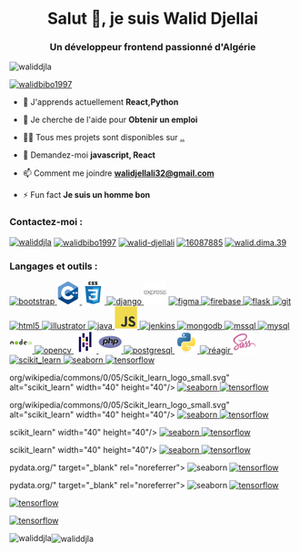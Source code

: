 <h1 align="center">Salut 👋, je suis Walid Djellai</h1>
<h3 align="center">Un développeur frontend passionné d'Algérie</h3>

<p align="left"> <img src= "https://komarev.com/ghpvc/?username=waliddjla&label=Profile%20views&color=0e75b6&style=flat" alt="waliddjla" /> </p>

<p align="left"> <a href="https : //twitter.com/walidbibo1997" target="blank"><img src="https://img.shields.io/twitter/follow/walidbibo1997?logo=twitter&style=for-the-badge" alt="walidbibo1997" /></a> </p>

- 🌱 J'apprends actuellement **React,Python**

- 🤝 Je cherche de l'aide pour **Obtenir un emploi**

- 👨‍💻 Tous mes projets sont disponibles sur [..](..)

- 💬 Demandez-moi **javascript, React**

- 📫 Comment me joindre **walidjellali32@gmail.com**

- ⚡ Fun fact **Je suis un homme bon**

<h3 align="left">Contactez-moi :</h3>
<p align="left">
<a href="https://codepen.io/waliddjla" target="blank"><img align=" center" src="https://raw.githubusercontent.com/rahuldkjain/github-profile-readme-generator/master/src/images/icons/Social/codepen.svg" alt="waliddjla" height="30" largeur ="40" /></a>
<a href="https://twitter.com/walidbibo1997" target="blank"><img align="center" src="https://raw.githubusercontent.com /rahuldkjain/github-profile-readme-generator/master/src/images/icons/Social/twitter.svg" alt="walidbibo1997" height="30" width="40" /></a>
<a href="https://linkedin.com/in/walid-djellali" target="blank"><img align="center" src="https://raw.githubusercontent.com/rahuldkjain/github-profile -readme-generator/master/src/images/icons/Social/linked-in-alt.svg" alt="walid-djellali" height="30" width="40" /></a> <a href
= "https://stackoverflow.com/users/16087885" target="blank"><img align="center" src="https://raw.githubusercontent.com/rahuldkjain/github-profile-readme-generator/master /src/images/icons/Social/stack-overflow.svg" alt="16087885" height="30" width="40" /></a>
<a href="https://fb.com/walid .dima.39" target="vide"><img align="center" src="https://raw.githubusercontent.com/rahuldkjain/github-profile-readme-generator/master/src/images/icons/Social/facebook.svg" alt="walid.dima.39" height="30" width= "40" /></a>
</p>

<h3 align="left">Langages et outils :</h3>
<p align="left"> <a href="https://getbootstrap.com" target="_blank" rel="noreferrer"> <img src="https://raw.githubusercontent.com/devicons/devicon /master/icons/bootstrap/bootstrap-plain-wordmark.svg" alt="bootstrap" width="40" height="40"/> </a> <a href="https://www.w3schools.com /cpp/" target="_blank" rel="noreferrer"> <img src="https://raw.githubusercontent.com/devicons/devicon/master/icons/cplusplus/cplusplus-original.svg" alt="cplusplus " width="40" height="40"/> </a> <a href="https://www.w3schools.com/css/" target="_blank" rel="noreferrer"><img src="https://raw.githubusercontent.com/devicons/devicon/master/icons/css3/css3-original-wordmark.svg" alt="css3" width="40" height="40"/> </a> <a href="https://www.djangoproject.com/" target="_blank" rel="noreferrer"> <img src="https://cdn.worldvectorlogo.com/logos/django. svg" alt="django" width="40" height="40"/> </a> <a href="https://expressjs.com" target="_blank" rel="noreferrer"> <img src ="https://raw.githubusercontent.com/devicons/devicon/master/icons/express/express-original-wordmark.svg" alt="express" width="40" height="40"/></a> <a href="https://www.figma.com/" target="_blank" rel="noreferrer"> <img src="https://www.vectorlogo.zone/logos/figma/ figma-icon.svg" alt="figma" width="40" height="40"/> </a> <a href="https://firebase.google.com/" target="_blank" rel= "noreferrer"> <img src="https://www.vectorlogo.zone/logos/firebase/firebase-icon.svg" alt="firebase" width="40" height="40"/> </a> <a href="https://flask.palletsprojects.com/" target="_blank" rel="noreferrer"> <img src="https://www.vectorlogo.zone/logos/pocoo_flask/pocoo_flask-icon.svg" alt="flask" width="40" height="40"/> </a> <a href="https://git-scm.com/" target="_blank" rel="noreferrer"> <img src="https://www.vectorlogo.zone/logos/git-scm/git-scm-icon.svg" alt="git" width="40" height="40"/> </a> <a href="https://www.w3.org/html/" target="_blank" rel="noreferrer"> <img src="https://raw.githubusercontent.com/devicons/devicon/master/ icônes/html5/html5-original-wordmark.svg" alt="html5" width="40" height="40"/> </a> <a href="https://www.adobe.com/in/ produits/illustrator.html" target="_blank"rel="noreferrer"> <img src="https://www.vectorlogo.zone/logos/adobe_illustrator/adobe_illustrator-icon.svg" alt="illustrator" width="40" height="40"/> </ a> <a href="https://www.java.com" target="_blank" rel="noreferrer"> <img src="https://raw.githubusercontent.com/devicons/devicon/master/icons /java/java-original.svg" alt="java" width="40" height="40"/> </a> <a href="https://developer.mozilla.org/en-US/docs /Web/JavaScript" target="_blank" rel="noreferrer"> <img src="https://raw.githubusercontent.com/devicons/devicon/master/icons/javascript/javascript-original.svg"alt="javascript" width="40" height="40"/> </a> <a href="https://www.jenkins.io" target="_blank" rel="noreferrer"> <img src ="https://www.vectorlogo.zone/logos/jenkins/jenkins-icon.svg" alt="jenkins" width="40" height="40"/> </a> <a href="https: //www.mongodb.com/" target="_blank" rel="noreferrer"> <img src="https://raw.githubusercontent.com/devicons/devicon/master/icons/mongodb/mongodb-original-wordmark .svg" alt="mongodb" width="40" height="40"/> </a> <a href="https://www.microsoft.com/en-us/sql-server" target=" _blanc"rel="noreferrer"> <img src="https://www.svgrepo.com/show/303229/microsoft-sql-server-logo.svg" alt="mssql" width="40" height="40" /> </a> <a href="https://www.mysql.com/" target="_blank" rel="noreferrer"> <img src="https://raw.githubusercontent.com/devicons/ devicon/master/icons/mysql/mysql-original-wordmark.svg" alt="mysql" width="40" height="40"/> </a> <a href="https://nodejs.org" target="_blank" rel="noreferrer"> <img src="https://raw.githubusercontent.com/devicons/devicon/master/icons/nodejs/nodejs-original-wordmark.svg" alt="nodejs" largeur ="40"height="40"/> </a> <a href="https://opencv.org/" target="_blank" rel="noreferrer"> <img src="https://www.vectorlogo.zone /logos/opencv/opencv-icon.svg" alt="opencv" width="40" height="40"/> </a> <a href="https://pandas.pydata.org/" target= "_blank" rel="noreferrer"> <img src="https://raw.githubusercontent.com/devicons/devicon/2ae2a900d2f041da66e950e4d48052658d850630/icons/pandas/pandas-original.svg" alt="pandas" width="40" height="40"/> </a> <a href="https://www.php.net" target="_blank" rel="noreferrer"> <img src="https://raw.githubusercontent.com/devicons/devicon/master/icons/php/php-original.svg" alt="php" width="40" height="40"/> </a > <a href="https://www.postgresql.org" target="_blank" rel="noreferrer"> <img src="https://raw.githubusercontent.com/devicons/devicon/master/icons/ postgresql/postgresql-original-wordmark.svg" alt="postgresql" width="40" height="40"/> </a> <a href="https://www.python.org" target="_blank " rel="noreferrer"> <img src="https://raw.githubusercontent.com/devicons/devicon/master/icons/python/python-original.svg" alt="python" width="40" height= "40"/> </a> <a href="https://reactjs.org/" target="_blank" rel="noreferrer"> <img src="https://raw.githubusercontent.com/devicons/ devicon/master/icons/react/react-original-wordmark.svg" alt="réagir" width="40" height="40"/> </a> <a href="https://sass-lang. com" target="_blank" rel="noreferrer"> <img src="https://raw.githubusercontent.com/devicons/devicon/master/icons/sass/sass-original.svg" alt="sass" largeur ="40" height="40"/> </a> <a href="https://scikit-learn.org/" target="_blank" rel="noreferrer"> <img src="https ://upload.wikimedia.org/wikipedia/commons/0/05/Scikit_learn_logo_small.svg" alt="scikit_learn" width="40" height="40"/> </a> <a href="https:// seaborn.pydata.org/" target="_blank" rel="noreferrer"> <img src="https://seaborn.pydata.org/_images/logo-mark-lightbg.svg" alt="seaborn" width= "40" height="40"/> </a> <a href="https://www.tensorflow.org" target="_blank" rel="noreferrer"> <img src="https://www .vectorlogo.zone/logos/tensorflow/tensorflow-icon.svg" alt="tensorflow" width="40" height="40"/> </a> </p>org/wikipedia/commons/0/05/Scikit_learn_logo_small.svg" alt="scikit_learn" width="40" height="40"/> </a> <a href="https://seaborn.pydata.org/ " target="_blank" rel="noreferrer"> <img src="https://seaborn.pydata.org/_images/logo-mark-lightbg.svg" alt="seaborn" width="40" height=" 40"/> </a> <a href="https://www.tensorflow.org" target="_blank" rel="noreferrer"> <img src="https://www.vectorlogo.zone/logos /tensorflow/tensorflow-icon.svg" alt="tensorflow" width="40" height="40"/> </a> </p>org/wikipedia/commons/0/05/Scikit_learn_logo_small.svg" alt="scikit_learn" width="40" height="40"/> </a> <a href="https://seaborn.pydata.org/ " target="_blank" rel="noreferrer"> <img src="https://seaborn.pydata.org/_images/logo-mark-lightbg.svg" alt="seaborn" width="40" height=" 40"/> </a> <a href="https://www.tensorflow.org" target="_blank" rel="noreferrer"> <img src="https://www.vectorlogo.zone/logos /tensorflow/tensorflow-icon.svg" alt="tensorflow" width="40" height="40"/> </a> </p>scikit_learn" width="40" height="40"/> </a> <a href="https://seaborn.pydata.org/" target="_blank" rel="noreferrer"> <img src=" https://seaborn.pydata.org/_images/logo-mark-lightbg.svg" alt="seaborn" width="40" height="40"/> </a> <a href="https:// www.tensorflow.org" target="_blank" rel="noreferrer"> <img src="https://www.vectorlogo.zone/logos/tensorflow/tensorflow-icon.svg" alt="tensorflow" width=" 40" hauteur="40"/> </a> </p>scikit_learn" width="40" height="40"/> </a> <a href="https://seaborn.pydata.org/" target="_blank" rel="noreferrer"> <img src=" https://seaborn.pydata.org/_images/logo-mark-lightbg.svg" alt="seaborn" width="40" height="40"/> </a> <a href="https:// www.tensorflow.org" target="_blank" rel="noreferrer"> <img src="https://www.vectorlogo.zone/logos/tensorflow/tensorflow-icon.svg" alt="tensorflow" width=" 40" hauteur="40"/> </a> </p>pydata.org/" target="_blank" rel="noreferrer"> <img src="https://seaborn.pydata.org/_images/logo-mark-lightbg.svg" alt="seaborn" width="40 " height="40"/> </a> <a href="https://www.tensorflow.org" target="_blank" rel="noreferrer"> <img src="https://www.vectorlogo .zone/logos/tensorflow/tensorflow-icon.svg" alt="tensorflow" width="40" height="40"/> </a> </p>pydata.org/" target="_blank" rel="noreferrer"> <img src="https://seaborn.pydata.org/_images/logo-mark-lightbg.svg" alt="seaborn" width="40 " height="40"/> </a> <a href="https://www.tensorflow.org" target="_blank" rel="noreferrer"> <img src="https://www.vectorlogo .zone/logos/tensorflow/tensorflow-icon.svg" alt="tensorflow" width="40" height="40"/> </a> </p><a href="https://www.tensorflow.org" target="_blank" rel="noreferrer"> <img src="https://www.vectorlogo.zone/logos/tensorflow/tensorflow-icon.svg " alt="tensorflow" width="40" height="40"/> </a> </p><a href="https://www.tensorflow.org" target="_blank" rel="noreferrer"> <img src="https://www.vectorlogo.zone/logos/tensorflow/tensorflow-icon.svg " alt="tensorflow" width="40" height="40"/> </a> </p>

<p><img align="left" src="https://github-readme-stats.vercel.app/api/top-langs?username=waliddjla&show_icons=true&locale=en&layout=compact" alt="waliddjla" /> </p>

<p> <img align="center" src="https://github-readme-stats.vercel.app/api?username=waliddjla&show_icons=true&locale=en" alt="waliddjla" /> </p>
